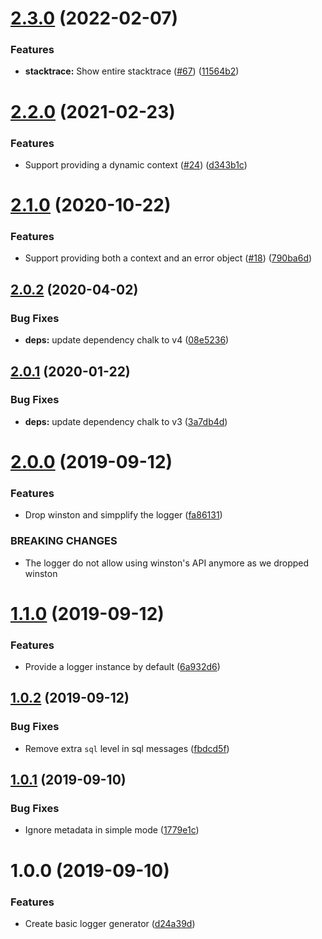 # [2.3.0](https://github.com/5app/logger/compare/v2.2.0...v2.3.0) (2022-02-07)


### Features

* **stacktrace:** Show entire stacktrace ([#67](https://github.com/5app/logger/issues/67)) ([11564b2](https://github.com/5app/logger/commit/11564b2e69c07a92215893daae4cfbce330b8c29))

# [2.2.0](https://github.com/5app/logger/compare/v2.1.0...v2.2.0) (2021-02-23)


### Features

* Support providing a dynamic context ([#24](https://github.com/5app/logger/issues/24)) ([d343b1c](https://github.com/5app/logger/commit/d343b1c64d47099326b1376083e90c4084d6285f))

# [2.1.0](https://github.com/5app/logger/compare/v2.0.2...v2.1.0) (2020-10-22)


### Features

* Support providing both a context and an error object ([#18](https://github.com/5app/logger/issues/18)) ([790ba6d](https://github.com/5app/logger/commit/790ba6dc23b49632149963d7a054ad7aa6e177d9))

## [2.0.2](https://github.com/5app/logger/compare/v2.0.1...v2.0.2) (2020-04-02)


### Bug Fixes

* **deps:** update dependency chalk to v4 ([08e5236](https://github.com/5app/logger/commit/08e52366b900ef906bab2197a5ffa354d9ed643e))

## [2.0.1](https://github.com/5app/logger/compare/v2.0.0...v2.0.1) (2020-01-22)


### Bug Fixes

* **deps:** update dependency chalk to v3 ([3a7db4d](https://github.com/5app/logger/commit/3a7db4d7e668599d18dd3d9fa5827e4349559c48))

# [2.0.0](https://github.com/5app/logger/compare/v1.1.0...v2.0.0) (2019-09-12)


### Features

* Drop winston and simpplify the logger ([fa86131](https://github.com/5app/logger/commit/fa86131))


### BREAKING CHANGES

* The logger do not allow using winston's API anymore as we dropped winston

# [1.1.0](https://github.com/5app/logger/compare/v1.0.2...v1.1.0) (2019-09-12)


### Features

* Provide a logger instance by default ([6a932d6](https://github.com/5app/logger/commit/6a932d6))

## [1.0.2](https://github.com/5app/logger/compare/v1.0.1...v1.0.2) (2019-09-12)


### Bug Fixes

* Remove extra `sql` level in sql messages ([fbdcd5f](https://github.com/5app/logger/commit/fbdcd5f))

## [1.0.1](https://github.com/5app/logger/compare/v1.0.0...v1.0.1) (2019-09-10)


### Bug Fixes

* Ignore metadata in simple mode ([1779e1c](https://github.com/5app/logger/commit/1779e1c))

# 1.0.0 (2019-09-10)


### Features

* Create basic logger generator ([d24a39d](https://github.com/5app/logger/commit/d24a39d))
